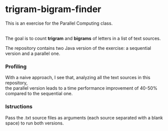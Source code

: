 # trigram-bigram-finder

This is an exercise for the Parallel Computing class.<br><br>

The goal is to count **trigram** and **bigrams** of letters in a list of text sources.<br>

The repository contains two Java version of the exercise: a sequential version and a parallel one.<br>

### Profiling

With a naive approach, I see that, analyzing all the text sources in this repository, <br>
the parallel version leads to a time performance improvement of 40-50% compared to the sequential one.

### Istructions

Pass the .txt source files as arguments (each source separated with a blank space) to run both versions.
